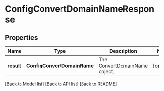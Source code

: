 # ConfigConvertDomainNameResponse

## Properties
Name | Type | Description | Notes
------------ | ------------- | ------------- | -------------
**result** | [**ConfigConvertDomainName**](ConfigConvertDomainName.md) | The ConvertDomainName object. | [optional] 

[[Back to Model list]](../README.md#documentation-for-models) [[Back to API list]](../README.md#documentation-for-api-endpoints) [[Back to README]](../README.md)


